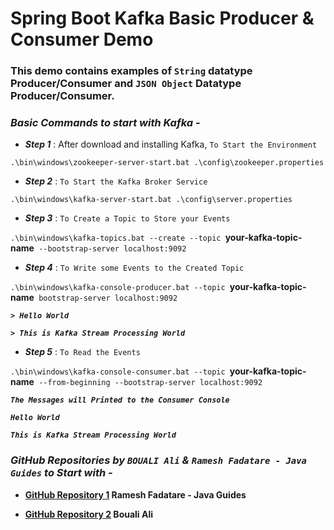 # Spring Boot Kafka Basic Producer & Consumer Demo

### This demo contains examples of `String` datatype Producer/Consumer and `JSON Object` Datatype Producer/Consumer.

### **_Basic Commands to start with Kafka -_**

- **_Step 1_** : After download and installing Kafka, `To Start the Environment`

`.\bin\windows\zookeeper-server-start.bat .\config\zookeeper.properties`

- **_Step 2_** : `To Start the Kafka Broker Service`

`.\bin\windows\kafka-server-start.bat .\config\server.properties`

- **_Step 3_** : `To Create a Topic to Store your Events`

`.\bin\windows\kafka-topics.bat --create --topic `**your-kafka-topic-name**` --bootstrap-server localhost:9092`

- **_Step 4_** : `To Write some Events to the Created Topic`

`.\bin\windows\kafka-console-producer.bat --topic `**your-kafka-topic-name**` bootstrap-server localhost:9092`

**_`> Hello World`_**

**_`> This is Kafka Stream Processing World`_**

- **_Step 5_** : `To Read the Events`

`.\bin\windows\kafka-console-consumer.bat --topic `**your-kafka-topic-name**` --from-beginning --bootstrap-server localhost:9092`

**_`The Messages will Printed to the Consumer Console`_**

**_`Hello World`_**

**_`This is Kafka Stream Processing World`_**

### **_GitHub Repositories by `BOUALI Ali` & `Ramesh Fadatare - Java Guides` to Start with -_**

- **[GitHub Repository 1](https://github.com/RameshMF/springboot-kafka-course) Ramesh Fadatare - Java Guides**

- **[GitHub Repository 2](https://github.com/ali-bouali/apache-kafka-with-spring-boot-reactive) Bouali Ali**
